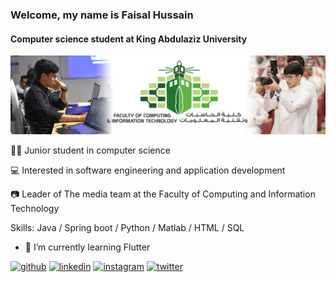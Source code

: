### Welcome, my name is Faisal Hussain
#### Computer science student at King Abdulaziz University 
![Computer science student at King Abdulaziz University ](https://github.com/FaisalPXL/FaisalPXL/blob/main/linked%20in%20header2.png)

👨‍💻 Junior student in computer science 

💻 Interested in software engineering and application development

📷 Leader of The media team at the Faculty of Computing and Information Technology


Skills: Java / Spring boot / Python / Matlab / HTML / SQL


- 🌱 I’m currently learning Flutter 


[<img src='https://cdn.jsdelivr.net/npm/simple-icons@3.0.1/icons/github.svg' alt='github' height='40'>](https://github.com/FaisalPXL)  [<img src='https://cdn.jsdelivr.net/npm/simple-icons@3.0.1/icons/linkedin.svg' alt='linkedin' height='40'>](https://www.linkedin.com/in/faisal-al-ragheeb-5b423b1b0/)  [<img src='https://cdn.jsdelivr.net/npm/simple-icons@3.0.1/icons/instagram.svg' alt='instagram' height='40'>](https://www.instagram.com/FaisalPXL/)  [<img src='https://cdn.jsdelivr.net/npm/simple-icons@3.0.1/icons/twitter.svg' alt='twitter' height='40'>](https://twitter.com/FaisalPXL)  





